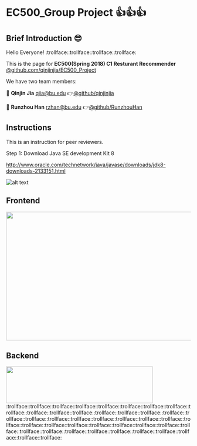 # EC500_Group Project :thumbsup::thumbsup::thumbsup:
## Brief Introduction :sunglasses:
  Hello Everyone! :trollface::trollface::trollface::trollface:
  
  This is the page for **EC500(Spring 2018) C1 Resturant Recommender** 
  [@github.com/qinjinjia/EC500_Project](https://github.com/qinjinjia/EC500_Project)
  
  We have two team members:
  
  :boy: **Qinjin Jia** qjia@bu.edu   :point_right:[@github/qinjinjia](https://github.com/qinjinjia)
  
  :boy: **Runzhou Han** rzhan@bu.edu   :point_right:[@github/RunzhouHan](https://github.com/RunzhouHan)
  
## Instructions

This is an instruction for peer reviewers.

Step 1: Download Java SE development Kit 8 

http://www.oracle.com/technetwork/java/javase/downloads/jdk8-downloads-2133151.html

![alt text](https://github.com/qinjinjia/ec500_Project/blob/master/Images%20for%20readme/WechatIMG483.jpeg)


## Frontend

<img src="https://github.com/qinjinjia/ec500_Project/blob/master/Images%20for%20readme/Frontend.jpeg" width="600" height="350">
  
  
## Backend

<img src="https://github.com/qinjinjia/ec500_Project/blob/master/Images%20for%20readme/MySQL_Database.png" width="400" height="100">

  </br>
:trollface::trollface::trollface::trollface::trollface::trollface::trollface::trollface::trollface::trollface::trollface::trollface::trollface::trollface::trollface::trollface::trollface::trollface::trollface::trollface::trollface::trollface::trollface::trollface::trollface::trollface::trollface::trollface::trollface::trollface::trollface::trollface::trollface::trollface::trollface::trollface::trollface::trollface::trollface::trollface::trollface::trollface::trollface:
